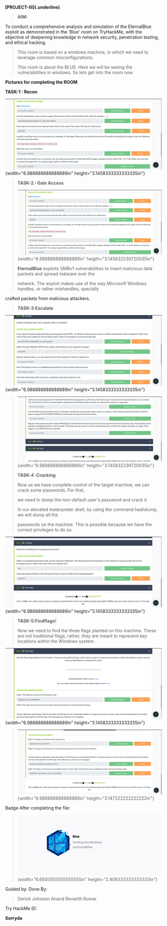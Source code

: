 **[PROJECT-III]{.underline}**

> **AIM:**

To conduct a comprehensive analysis and simulation of the EternalBlue
exploit as demonstrated in the \'Blue\' room on TryHackMe, with the
objective of deepening knowledge in network security, penetration
testing, and ethical hacking.

> This room is based on a windows machine, in which we need to leverage
> common misconfigurations.
>
> This room is about the BLUE. Here we will be seeing the
> vulnerabilities in windows. So lets get into the room now

**Pictures for completing the ROOM**

**TASK-1 : Recon**

![](vertopal_4ff260220b2b40b28b4ea823a3c791ff/media/image1.png){width="6.988888888888889in"
height="3.1458333333333335in"}

> **TASK-2 : Gain Access**
>
> ![](vertopal_4ff260220b2b40b28b4ea823a3c791ff/media/image1.png){width="6.988888888888889in"
> height="3.145832239720035in"}
>
> **EternalBlue** exploits SMBv1 vulnerabilities to insert malicious
> data packets and spread malware over the
>
> network. The exploit makes use of the way Microsoft Windows handles,
> or rather mishandles, specially

crafted packets from malicious attackers.

> **TASK-3:Escalate**

![](vertopal_4ff260220b2b40b28b4ea823a3c791ff/media/image2.png){width="6.988888888888889in"
height="3.1458333333333335in"}

> ![](vertopal_4ff260220b2b40b28b4ea823a3c791ff/media/image3.png){width="6.988888888888889in"
> height="3.145832239720035in"}
>
> **TASK-4 :Cracking**
>
> Now as we have complete control of the target machine, we can crack
> some passwords. For that,
>
> we need to dump the non-default user's password and crack it.
>
> In our elevated meterpreter shell, by using the command hashdump, we
> will dump all the
>
> passwords on the machine. This is possible because we have the correct
> privileges to do so.

![](vertopal_4ff260220b2b40b28b4ea823a3c791ff/media/image4.png){width="6.988888888888889in"
height="3.1458333333333335in"}

> **TASK-5:Findflags!**
>
> Now we need to find the three flags planted on this machine. These are
> not traditional flags, rather, they are meant to represent key
> locations within the Windows system.

![](vertopal_4ff260220b2b40b28b4ea823a3c791ff/media/image5.png){width="6.988888888888889in"
height="3.1458333333333335in"}

> ![](vertopal_4ff260220b2b40b28b4ea823a3c791ff/media/image6.png){width="6.988888888888889in"
> height="3.147222222222222in"}

Badge After completing the file:

> ![](vertopal_4ff260220b2b40b28b4ea823a3c791ff/media/image7.png){width="6.6930555555555555in"
> height="2.808333333333333in"}

Guided by: Done By:

> Derick Johnson Anand Revanth Kumar

Try HackMe ID:

**Sorryda**
